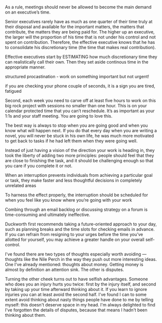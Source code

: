 As a rule, meetings should never be allowed to become the main demand on an executive’s time.

Senior executives rarely have as much as one quarter of their time truly at their disposal and available for the important matters, the matters that contribute, the matters they are being paid for.
The higher up an executive, the larger will the proportion of his time that is not under his control and not spent on contribution. Therefore, the effective executive knows that he has to consolidate his discretionary time (the time that makes real contribution).

Effective executives start by ESTIMATING how much discretionary time they can realistically call their own. Then they set aside continous time in the appropriate manner.

structured procastination - work on something important but not urgent!

if you are checking your phone couple of seconds, it is a sign you are tired, fatigued

Second, each week you need to carve off at least five hours to work on this big rock project with sessions no smaller than one hour. This is on your calendar protected time that you can’t reschedule. It’s as important as your 1:1s and your staff meeting. You are going to love this.

The best way is always to stop when you are going good and when you know what will happen next. If you do that every day when you are writing a novel, you will never be stuck
 in his own life, he was much more motivated to get back to tasks if he had left them when they were going well.

 Instead of just having a vision of the direction your work is heading in, they took the liberty of adding two more principles: people should feel that they are close to finishing the task, and it should be challenging enough so that you care if you complete it or not.

 When an interruption prevents individuals from achieving a particular goal or task, they make faster and less thoughtful decisions in completely unrelated areas

 To harness the effect properly, the interruption should be scheduled for when you feel like you know where you’re going with your work

Combing through an email backlog or discussing strategy on a forum is time-consuming and ultimately ineffective. 

Duckworth first recommends taking a future-oriented approach to your day, such as planning breaks and the time slots for checking emails in advance. If you can refrain from resigning to your urges before the time you’ve allotted for yourself, you may achieve a greater handle on your overall self-control.

I've found there are two types of thoughts especially worth avoiding — thoughts like the Nile Perch in the way they push out more interesting ideas. One I've already mentioned: thoughts about money. Getting money is almost by definition an attention sink. The other is disputes. 

Turning the other cheek turns out to have selfish advantages. Someone who does you an injury hurts you twice: first by the injury itself, and second by taking up your time afterward thinking about it. If you learn to ignore injuries you can at least avoid the second half. I've found I can to some extent avoid thinking about nasty things people have done to me by telling myself: this doesn't deserve space in my head. I'm always delighted to find I've forgotten the details of disputes, because that means I hadn't been thinking about them. 
